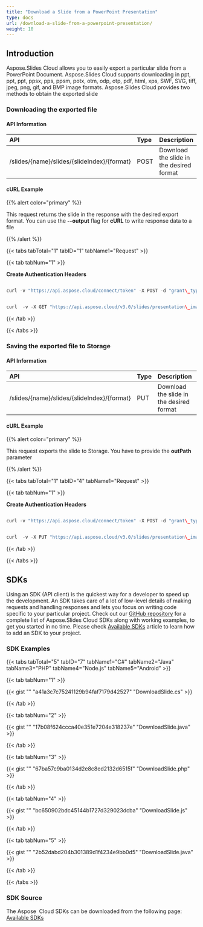 ```yaml
---
title: "Download a Slide from a PowerPoint Presentation"
type: docs
url: /download-a-slide-from-a-powerpoint-presentation/
weight: 10
---
```


## **Introduction**
Aspose.Slides Cloud allows you to easily export a particular slide from a PowerPoint Document. Aspose.Slides Cloud supports downloading in ppt, ppt, ppt, ppsx, pps, ppsm, potx, otm, odp, otp, pdf, html, xps, SWF, SVG, tiff, jpeg, png, gif, and BMP image formats. Aspose.Slides Cloud provides two methods to obtain the exported slide

### **Downloading the exported file**
#### **API Information**

|**API**|**Type**|**Description**|**Resource**|
| :- | :- | :- | :- |
|/slides/{name}/slides/{slideIndex}/{format}|POST|Download the slide in the desired format|[PostSlideSaveAs](https://apireference.aspose.cloud/slides/#/Slides/PostSlideSaveAs)|
#### **cURL Example**
{{% alert color="primary" %}} 

This request returns the slide in the response with the desired export format. You can use the **--output** flag for **cURL** to write response data to a file

{{% /alert %}} 

{{< tabs tabTotal="1" tabID="1" tabName1="Request" >}}

{{< tab tabNum="1" >}}

**Create Authentication Headers** 

```java

curl -v "https://api.aspose.cloud/connect/token" -X POST -d "grant\_type=client\_credentials&client\_id=XXXX&client\_secret=XXXX-XX" -H "Content-Type: application/x-www-form-urlencoded" -H "Accept: application/json"

```

```java

curl  -v -X GET "https://api.aspose.cloud/v3.0/slides/presentation\_images.pptx/slides/1/pdf" -H "Content-Type: application/octet-stream" -H "Authorization: Bearer []Access Token" --ssl-no-revoke --output test\_export\_pdf.pdf

```

{{< /tab >}}

{{< /tabs >}}
### **Saving the exported file to Storage**
#### **API Information**

|**API**|**Type**|**Description**|**Resource**|
| :- | :- | :- | :- |
|/slides/{name}/slides/{slideIndex}/{format}|PUT|Download the slide in the desired format|[PutSlideSaveAs](https://apireference.aspose.cloud/slides/#/Slides/PutSlideSaveAs)|
#### **cURL Example**
{{% alert color="primary" %}} 

This request exports the slide to Storage. You have to provide the **outPath** parameter

{{% /alert %}} 

{{< tabs tabTotal="1" tabID="4" tabName1="Request" >}}

{{< tab tabNum="1" >}}

**Create Authentication Headers** 

```java

curl -v "https://api.aspose.cloud/connect/token" -X POST -d "grant\_type=client\_credentials&client\_id=XXXX&client\_secret=XXXX-XX" -H "Content-Type: application/x-www-form-urlencoded" -H "Accept: application/json"

```

```java

curl  -v -X PUT "https://api.aspose.cloud/v3.0/slides/presentation\_images.pptx/slides/1/pdf?outPath=myFile.pdf" -H "Content-Type: application/octet-stream" -H "Authorization: Bearer [Access Token]

```

{{< /tab >}}

{{< /tabs >}}


## **SDKs**
Using an SDK (API client) is the quickest way for a developer to speed up the development. An SDK takes care of a lot of low-level details of making requests and handling responses and lets you focus on writing code specific to your particular project. Check out our [GitHub repository](https://github.com/aspose-slides-cloud) for a complete list of Aspose.Slides Cloud SDKs along with working examples, to get you started in no time. Please check [Available SDKs](/slides/available-sdks/) article to learn how to add an SDK to your project.
### **SDK Examples**
{{< tabs tabTotal="5" tabID="7" tabName1="C#" tabName2="Java" tabName3="PHP" tabName4="Node.js" tabName5="Android" >}}

{{< tab tabNum="1" >}}

{{< gist "" "a41a3c7c75241129b94faf7179d42527" "DownloadSlide.cs" >}}

{{< /tab >}}

{{< tab tabNum="2" >}}

{{< gist "" "17b08f624ccca40e351e7204e318237e" "DownloadSlide.java" >}}

{{< /tab >}}

{{< tab tabNum="3" >}}

{{< gist "" "67ba57c9ba0134d2e8c8ed2132d6515f" "DownloadSlide.php" >}}

{{< /tab >}}

{{< tab tabNum="4" >}}

{{< gist "" "bc650902bdc45144b1727d329023dcba" "DownloadSlide.js" >}}

{{< /tab >}}

{{< tab tabNum="5" >}}

{{< gist "" "2b52dabd204b301389d1f4234e9bb0d5" "DownloadSlide.java" >}}

{{< /tab >}}

{{< /tabs >}}
### **SDK Source**
The Aspose  Cloud SDKs can be downloaded from the following page: [Available SDKs](/slides/available-sdks/)


